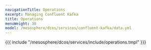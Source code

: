 ```yaml
---
navigationTitle: Operations
excerpt: Managing Confluent Kafka
title: Operations
menuWeight: 30
model: /mesosphere/dcos/services/confluent-kafka/data.yml
---
```


{{{ include "/mesosphere/dcos/services/include/operations.tmpl" }}}
